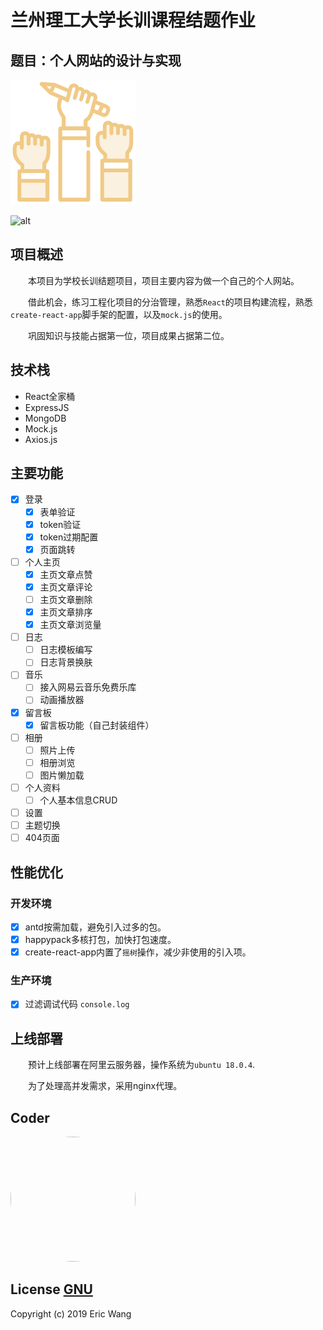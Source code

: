 # 兰州理工大学长训课程结题作业

## 题目：个人网站的设计与实现

![alt](./public/logo192.png)

![alt](https://user-images.githubusercontent.com/39019913/66810488-ef781000-ef61-11e9-9534-4d44a56f29bc.gif)

## 项目概述

&emsp;&emsp;本项目为学校长训结题项目，项目主要内容为做一个自己的个人网站。

&emsp;&emsp;借此机会，练习工程化项目的分治管理，熟悉`React`的项目构建流程，熟悉`create-react-app`脚手架的配置，以及`mock.js`的使用。

&emsp;&emsp;巩固知识与技能占据第一位，项目成果占据第二位。

## 技术栈

- React全家桶
- ExpressJS
- MongoDB
- Mock.js
- Axios.js

## 主要功能

- [x] 登录
  - [x] 表单验证
  - [x] token验证
  - [x] token过期配置
  - [x] 页面跳转
    
- [ ] 个人主页
  - [x] 主页文章点赞
  - [x] 主页文章评论
  - [ ] 主页文章删除
  - [x] 主页文章排序
  - [x] 主页文章浏览量
- [ ] 日志
  - [ ] 日志模板编写
  - [ ] 日志背景换肤
- [ ] 音乐
  - [ ] 接入网易云音乐免费乐库
  - [ ] 动画播放器
- [x] 留言板
  - [x] 留言板功能（自己封装组件）
- [ ] 相册
  - [ ] 照片上传
  - [ ] 相册浏览
  - [ ] 图片懒加载
- [ ] 个人资料
  - [ ] 个人基本信息CRUD
- [ ] 设置
- [ ] 主题切换
- [ ] 404页面

## 性能优化

### 开发环境
- [x] antd按需加载，避免引入过多的包。
- [x] happypack多核打包，加快打包速度。
- [x] create-react-app内置了`摇树`操作，减少非使用的引入项。

### 生产环境
- [x] 过滤调试代码 `console.log`


## 上线部署

&emsp;&emsp;预计上线部署在阿里云服务器，操作系统为`ubuntu 18.0.4`.

&emsp;&emsp;为了处理高并发需求，采用nginx代理。

## Coder

<img width="200" height="200" src="https://avatars2.githubusercontent.com/u/39019913?s=460&v=4"  style="border-radius: 50%"/>

## License [GNU](https://github.com/bigbigDreamer/PersonalWebSite/blob/master/LICENSE)

Copyright (c) 2019 Eric Wang




